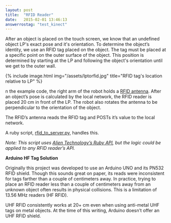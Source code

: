 ```yaml
---
layout: post
title:  "RFID Reader"
date:   2015-02-01 13:46:13
answerrostag: "test_kinect"
---
```


After an object is placed on the touch screen, we know that an undefined object LP's exact pose and it's orientation. To determine the object’s identity, we use an RFID tag placed on the object. The tag must be placed at a specific point on the outer surface of the object. This position is determined by starting at the LP and following the object's orientation until we get to the outer wall.

{% include image.html img="/assets/lptorfid.jpg" title="RFID tag's location relative to LP" %}

n the example code, the right arm of the robot holds a [RFID antenna](http://liatris.org/2015/02/01/12/).  After an object’s pose is calculated by the local network, the RFID reader is placed 20 cm in front of the LP. The robot also rotates the antenna to be perpendicular to the orientation of the object.

The RFID’s antenna reads the RFID tag and POSTs it’s value to the local network.

A ruby script, [rfid_to_server.py](https://github.com/markwsilliman/Liatris/blob/master/RFID_Reader/rfid_to_server.rb), handles this.

*Note: This script uses [Alien Technology’s Ruby API](http://liatris.org/2015/02/01/12/), but the logic could be applied to any RFID reader’s API.*

**Arduino HF Tag Solution**

Originally this project was developed to use an Arduino UNO and its PN532 RFID shield. Though this sounds great on paper, its reads were inconsistent for tags farther than a couple of centimeters away. In practice, trying to place an RFID reader less than a couple of centimeters away from an unknown object often results in physical collisions. This is a limitation of 13.56 MHz readers (HF RFID).

UHF RFID consistently works at 20+ cm even when using anti-metal UHF tags on metal objects.  At the time of this writing, Arduino doesn’t offer an UHF RFID shield.
